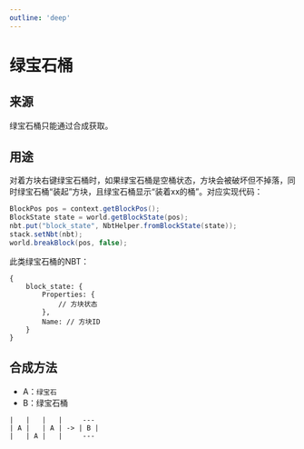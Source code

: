 ```yaml
---
outline: 'deep'
---
```


# 绿宝石桶

## 来源

绿宝石桶只能通过合成获取。

## 用途

对着方块右键绿宝石桶时，如果绿宝石桶是空桶状态，方块会被破坏但不掉落，同时绿宝石桶“装起”方块，且绿宝石桶显示“装着xx的桶”。对应实现代码：

```java
BlockPos pos = context.getBlockPos();
BlockState state = world.getBlockState(pos);
nbt.put("block_state", NbtHelper.fromBlockState(state));
stack.setNbt(nbt);
world.breakBlock(pos, false);
```

此类绿宝石桶的NBT：
```
{
    block_state: {
        Properties: {
            // 方块状态
        },
        Name: // 方块ID
    }
}
```

## 合成方法

- A：`绿宝石`
- B：绿宝石桶

```
|   |   |   |     ---
| A |   | A | -> | B |
|   | A |   |     ---
```
